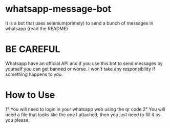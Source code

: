 # whatsapp-message-bot
It is a bot that uses selenium(primely) to send a bunch of messages in whatsapp (read the README)


# BE CAREFUL
Whatsapp have an official API and if you use this bot to send messages by yourself you can get banned or worse.
I won't take any responsibility if something happens to you.

# How to Use
1° You will need to login in your whatsapp web using the qr code
2° You will need a file that looks like the one I attached, then you just need to fill it as you please.

﻿﻿
